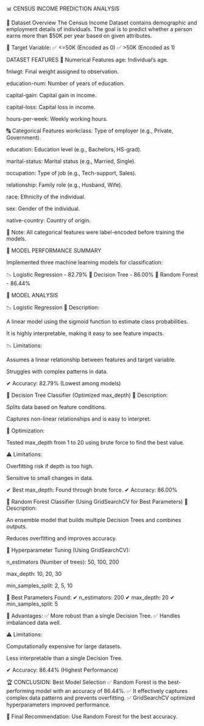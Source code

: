 📊 CENSUS INCOME PREDICTION ANALYSIS

📌 Dataset Overview
The Census Income Dataset contains demographic and employment details of individuals. The goal is to predict whether a person earns more than $50K per year based on given attributes.

🔹 Target Variable:
✅ <=50K (Encoded as 0)
✅ >50K (Encoded as 1)

DATASET FEATURES
🔢 Numerical Features
age: Individual’s age.

fnlwgt: Final weight assigned to observation.

education-num: Number of years of education.

capital-gain: Capital gain in income.

capital-loss: Capital loss in income.

hours-per-week: Weekly working hours.

🔠 Categorical Features
workclass: Type of employer (e.g., Private, Government).

education: Education level (e.g., Bachelors, HS-grad).

marital-status: Marital status (e.g., Married, Single).

occupation: Type of job (e.g., Tech-support, Sales).

relationship: Family role (e.g., Husband, Wife).

race: Ethnicity of the individual.

sex: Gender of the individual.

native-country: Country of origin.

📌 Note: All categorical features were label-encoded before training the models.

🚀 MODEL PERFORMANCE SUMMARY

Implemented three machine learning models for classification:

📉 Logistic Regression	    -    82.79%
🌳 Decision Tree	          -    86.00%
🌲 Random Forest	          -    86.44%

🔬 MODEL ANALYSIS

📉 Logistic Regression
📌 Description:

A linear model using the sigmoid function to estimate class probabilities.

It is highly interpretable, making it easy to see feature impacts.

📉 Limitations:

Assumes a linear relationship between features and target variable.

Struggles with complex patterns in data.

✔ Accuracy: 82.79% (Lowest among models)

🌳 Decision Tree Classifier (Optimized max_depth)
📌 Description:

Splits data based on feature conditions.

Captures non-linear relationships and is easy to interpret.

📌 Optimization:

Tested max_depth from 1 to 20 using brute force to find the best value.

⚠️ Limitations:

Overfitting risk if depth is too high.

Sensitive to small changes in data.

✔ Best max_depth: Found through brute force.
✔ Accuracy: 86.00%

🌲 Random Forest Classifier (Using GridSearchCV for Best Parameters)
📌 Description:

An ensemble model that builds multiple Decision Trees and combines outputs.

Reduces overfitting and improves accuracy.

📌 Hyperparameter Tuning (Using GridSearchCV):

n_estimators (Number of trees): 50, 100, 200

max_depth: 10, 20, 30

min_samples_split: 2, 5, 10

📌 Best Parameters Found:
✔ n_estimators: 200
✔ max_depth: 20
✔ min_samples_split: 5

🚀 Advantages:
✅ More robust than a single Decision Tree.
✅ Handles imbalanced data well.

⚠️ Limitations:

Computationally expensive for large datasets.

Less interpretable than a single Decision Tree.

✔ Accuracy: 86.44% (Highest Performance)

🏆 CONCLUSION: Best Model Selection
✅ Random Forest is the best-performing model with an accuracy of 86.44%.
✅ It effectively captures complex data patterns and prevents overfitting.
✅ GridSearchCV optimized hyperparameters improved performance.

🚀 Final Recommendation: Use Random Forest for the best accuracy.
